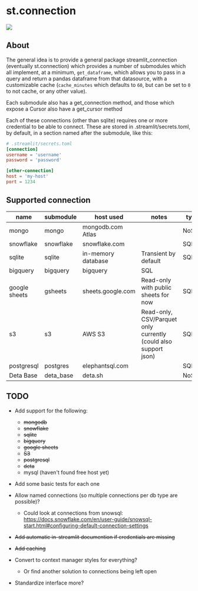 # st.connection

<a href="https://st-connection.streamlitapp.com" title="View on Streamlit"><img src="https://static.streamlit.io/badges/streamlit_badge_black_white.svg"></a>

## About

The general idea is to provide a general package streamlit_connection (eventually st.connection) which provides a number of submodules which all implement, at a minimum, `get_dataframe`, which allows you to pass in a query and return a pandas dataframe from that datasource, with a customizable cache (`cache_minutes` which defaults to `60`, but can be set to `0` to not cache, or any other value).

Each submodule also has a get_connection method, and those which expose a Cursor also have a get_cursor method

Each of these connections (other than sqlite) requires one or more credential to be able to connect. These are stored in .streamlit/secrets.toml, by default, in a section named after the submodule, like this:

```toml
# .streamlit/secrets.toml
[connection]
username = 'username'
password = 'password'

[other-connection]
host = 'my-host'
port = 1234
```

## Supported connection

| name          | submodule | host used          | notes                                                           | type  |
| ------------- | --------- | ------------------ | --------------------------------------------------------------- | ----- |
| mongo         | mongo     | mongodb.com Atlas  |                                                                 | NoSQL |
| snowflake     | snowflake | snowflake.com      |                                                                 | SQL   |
| sqlite        | sqlite    | in-memory database | Transient by default                                            | SQL   |
| bigquery      | bigquery  | bigquery           | SQL                                                             |
| google sheets | gsheets   | sheets.google.com  | Read-only with public sheets for now                            | SQL   |
| s3            | s3        | AWS S3             | Read-only, CSV/Parquet only currently (could also support json) | SQL   |
| postgresql    | postgres  | elephantsql.com    |                                                                 | SQL   |
| Deta Base     | deta_base | deta.sh            |                                                                 | NoSQL |

## TODO

- Add support for the following:
  - ~~mongodb~~
  - ~~snowflake~~
  - ~~sqlite~~
  - ~~bigquery~~
  - ~~google sheets~~
  - ~~S3~~
  - ~~postgresql~~
  - ~~deta~~
  - mysql (haven't found free host yet)
- Add some basic tests for each one
- Allow named connections (so multiple connections per db type are possible)?

  - Could look at connections from snowsql: https://docs.snowflake.com/en/user-guide/snowsql-start.html#configuring-default-connection-settings

- ~~Add automatic in-streamlit documention if credentials are missing~~

- ~~Add caching~~

- Convert to context manager styles for everything?

  - Or find another solution to connections being left open

- Standardize interface more?
